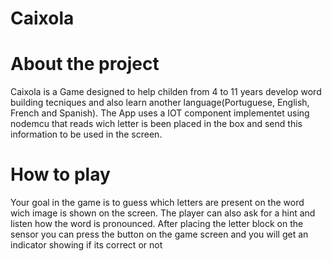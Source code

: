# Caixola

# About the project

Caixola is a Game designed to help childen from 4 to 11 years develop word building tecniques and also learn another language(Portuguese, English, French and Spanish). The App uses a IOT component implementet using nodemcu that reads wich letter is been placed in the box and send this information to be used in the screen.

# How to play

Your goal in the game is to guess which letters are present on the word wich image is shown on the screen. The player can also ask for a hint and listen how the word is pronounced. After placing the letter block on the sensor you can press the button on the game screen and you will get an indicator showing if its correct or not
